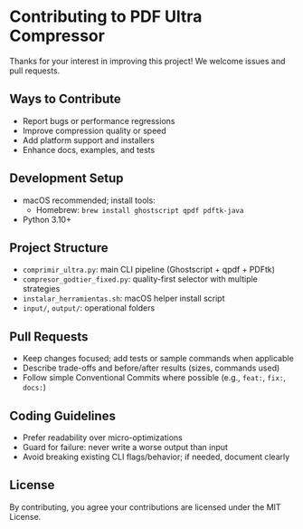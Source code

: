 # Contributing to PDF Ultra Compressor

Thanks for your interest in improving this project! We welcome issues and pull requests.

## Ways to Contribute
- Report bugs or performance regressions
- Improve compression quality or speed
- Add platform support and installers
- Enhance docs, examples, and tests

## Development Setup
- macOS recommended; install tools:
  - Homebrew: `brew install ghostscript qpdf pdftk-java`
- Python 3.10+

## Project Structure
- `comprimir_ultra.py`: main CLI pipeline (Ghostscript + qpdf + PDFtk)
- `compresor_godtier_fixed.py`: quality-first selector with multiple strategies
- `instalar_herramientas.sh`: macOS helper install script
- `input/`, `output/`: operational folders

## Pull Requests
- Keep changes focused; add tests or sample commands when applicable
- Describe trade-offs and before/after results (sizes, commands used)
- Follow simple Conventional Commits where possible (e.g., `feat:`, `fix:`, `docs:`)

## Coding Guidelines
- Prefer readability over micro-optimizations
- Guard for failure: never write a worse output than input
- Avoid breaking existing CLI flags/behavior; if needed, document clearly

## License
By contributing, you agree your contributions are licensed under the MIT License.
